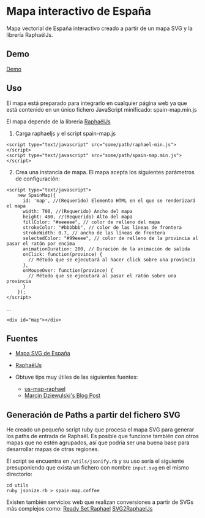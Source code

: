 # Mapa interactivo de España
Mapa vectorial de España interactivo creado a partir de un mapa SVG y la librería RaphaëlJs.

## Demo

[Demo](http://mapasvgtest.theagilemonkeys.com)

## Uso

El mapa está preparado para integrarlo en cualquier página web ya que está contenido en un único fichero JavaScript minificado: spain-map.min.js

El mapa depende de la librería [RaphaëlJs](http://raphaeljs.com)

1. Carga raphaeljs y el script spain-map.js

  ```
  <script type="text/javascript" src="some/path/raphael-min.js"></script>
  <script type="text/javascript" src="some/path/spain-map.min.js"></script>
  ```

2. Crea una instancia de mapa. El mapa acepta los siguientes parámetros de configuración:

  ```
  <script type="text/javascript">
      new SpainMap({
        id: 'map', //(Requerido) Elemento HTML en el que se renderizará el mapa
        width: 700, //(Requerido) Ancho del mapa
        height: 400, //(Requerido) Alto del mapa
        fillColor: "#eeeeee", // color de relleno del mapa
        strokeColor: "#bbbbbb", // color de las líneas de frontera
        strokeWidth: 0.7, // ancho de las líneas de frontera
        selectedColor: "#99eeee", // color de relleno de la provincia al pasar el ratón por encima
        animationDuration: 200, // Duración de la animación de salida
        onClick: function(province) {
          // Método que se ejecutará al hacer click sobre una provincia
        },
        onMouseOver: function(province) {
          // Método que se ejecutará al pasar el ratón sobre una provincia
        }
      });
  </script>
  ```

  ...

  ```
  <div id="map"></div>
  ```

## Fuentes
- [Mapa SVG de España](http://commons.wikimedia.org/wiki/File:Andaluc%C3%ADa_Oriental_con_M%C3%A1laga.svg)

- [RaphaëlJs](http://raphaeljs.com)

- Obtuve tips muy útiles de las siguientes fuentes:

  - [us-map-raphael](https://github.com/robflaherty/us-map-raphael)
  - [Marcin Dziewulski's Blog Post](http://playground.mobily.pl/tutorials/building-an-interactive-map-with-raphael.html)

## Generación de Paths a partir del fichero SVG
He creado un pequeño script ruby que procesa el mapa SVG para generar los paths de entrada de Raphaël. Es posible que funcione también con otros mapas que no estén agrupados, así que podría ser una buena base para desarrollar mapas de otras regiones.

El script se encuentra en `/utils/jsonify.rb` y su uso sería el siguiente presuponiendo que exista un fichero con nombre `input.svg` en el mismo directorio:

```
cd utils
ruby jsonize.rb > spain-map.coffee
```
Existen también servicios web que realizan conversiones a partir de SVGs más complejos como:
[Ready Set Raphael](http://readysetraphael.com)
[SVG2RaphaelJs](http://toki-woki.net/p/SVG2RaphaelJS/)
